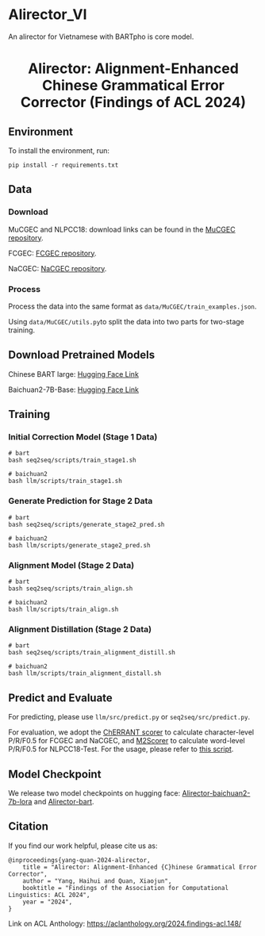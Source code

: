 # Alirector_VI
An alirector for Vietnamese with BARTpho is core model. 

<div align="center">
<h1>Alirector: Alignment-Enhanced Chinese Grammatical Error Corrector (Findings of ACL 2024)</h1>
</div>

## Environment
To install the environment, run:

```
pip install -r requirements.txt
```

## Data

### Download

MuCGEC and NLPCC18: download links can be found in the [MuCGEC repository](https://github.com/HillZhang1999/MuCGEC).

FCGEC: [FCGEC repository](https://github.com/xlxwalex/FCGEC).

NaCGEC: [NaCGEC repository](https://github.com/masr2000/NaCGEC).

### Process

Process the data into the same format as `data/MuCGEC/train_examples.json`.

Using `data/MuCGEC/utils.py`to split the data into two parts for two-stage training.


## Download Pretrained Models
Chinese BART large: [Hugging Face Link](https://huggingface.co/fnlp/bart-large-chinese)

Baichuan2-7B-Base: [Hugging Face Link](https://huggingface.co/baichuan-inc/Baichuan2-7B-Base)


## Training

### Initial Correction Model (Stage 1 Data)

```
# bart
bash seq2seq/scripts/train_stage1.sh

# baichuan2
bash llm/scripts/train_stage1.sh
```

### Generate Prediction for Stage 2 Data

```
# bart
bash seq2seq/scripts/generate_stage2_pred.sh

# baichuan2
bash llm/scripts/generate_stage2_pred.sh
```

### Alignment Model (Stage 2 Data)

```
# bart
bash seq2seq/scripts/train_align.sh

# baichuan2
bash llm/scripts/train_align.sh
```

### Alignment Distillation (Stage 2 Data)

```
# bart
bash seq2seq/scripts/train_alignment_distill.sh

# baichuan2
bash llm/scripts/train_alignment_distall.sh
```

## Predict and Evaluate
For predicting, please use `llm/src/predict.py` or `seq2seq/src/predict.py`.

For evaluation, we adopt the [ChERRANT scorer](https://github.com/HillZhang1999/MuCGEC/tree/main/scorers) to calculate character-level P/R/F0.5 for FCGEC and NaCGEC, and [M2Scorer](https://github.com/nusnlp/m2scorer) to calculate word-level P/R/F0.5 for NLPCC18-Test. For the usage, please refer to [this script](https://github.com/HillZhang1999/MuCGEC/blob/main/scorers/ChERRANT/evaluate.sh).

## Model Checkpoint
We release two model checkpoints on hugging face: [Alirector-baichuan2-7b-lora](https://huggingface.co/yanghh7/Alirector-baichuan2-7b-lora) and [Alirector-bart](https://huggingface.co/yanghh7/Alirector-bart).

## Citation

If you find our work helpful, please cite us as:

```
@inproceedings{yang-quan-2024-alirector,
    title = "Alirector: Alignment-Enhanced {C}hinese Grammatical Error Corrector",
    author = "Yang, Haihui and Quan, Xiaojun",
    booktitle = "Findings of the Association for Computational Linguistics: ACL 2024",
    year = "2024",
}
```

Link on ACL Anthology: https://aclanthology.org/2024.findings-acl.148/
